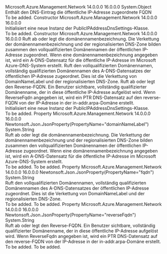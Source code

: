 <Type Name="PublicIPAddressDnsSettings" FullName="Microsoft.Azure.Management.Network.Models.PublicIPAddressDnsSettings">
  <TypeSignature Language="C#" Value="public class PublicIPAddressDnsSettings" />
  <TypeSignature Language="ILAsm" Value=".class public auto ansi beforefieldinit PublicIPAddressDnsSettings extends System.Object" />
  <TypeSignature Language="DocId" Value="T:Microsoft.Azure.Management.Network.Models.PublicIPAddressDnsSettings" />
  <TypeSignature Language="VB.NET" Value="Public Class PublicIPAddressDnsSettings" />
  <TypeSignature Language="F#" Value="type PublicIPAddressDnsSettings = class" />
  <AssemblyInfo>
    <AssemblyName>Microsoft.Azure.Management.Network</AssemblyName>
    <AssemblyVersion>14.0.0.0</AssemblyVersion>
    <AssemblyVersion>16.0.0.0</AssemblyVersion>
  </AssemblyInfo>
  <Base>
    <BaseTypeName>System.Object</BaseTypeName>
  </Base>
  <Interfaces />
  <Docs>
    <summary>
            Enthält den DNS-Eintrag die öffentliche IP-Adresse zugeordnete FQDN
            </summary>
    <remarks>To be added.</remarks>
  </Docs>
  <Members>
    <Member MemberName=".ctor">
      <MemberSignature Language="C#" Value="public PublicIPAddressDnsSettings ();" />
      <MemberSignature Language="ILAsm" Value=".method public hidebysig specialname rtspecialname instance void .ctor() cil managed" />
      <MemberSignature Language="DocId" Value="M:Microsoft.Azure.Management.Network.Models.PublicIPAddressDnsSettings.#ctor" />
      <MemberSignature Language="VB.NET" Value="Public Sub New ()" />
      <MemberType>Constructor</MemberType>
      <AssemblyInfo>
        <AssemblyName>Microsoft.Azure.Management.Network</AssemblyName>
        <AssemblyVersion>14.0.0.0</AssemblyVersion>
        <AssemblyVersion>16.0.0.0</AssemblyVersion>
      </AssemblyInfo>
      <Parameters />
      <Docs>
        <summary>
            Initialisiert eine neue Instanz der PublicIPAddressDnsSettings-Klasse.
            </summary>
        <remarks>To be added.</remarks>
      </Docs>
    </Member>
    <Member MemberName=".ctor">
      <MemberSignature Language="C#" Value="public PublicIPAddressDnsSettings (string domainNameLabel = null, string fqdn = null, string reverseFqdn = null);" />
      <MemberSignature Language="ILAsm" Value=".method public hidebysig specialname rtspecialname instance void .ctor(string domainNameLabel, string fqdn, string reverseFqdn) cil managed" />
      <MemberSignature Language="DocId" Value="M:Microsoft.Azure.Management.Network.Models.PublicIPAddressDnsSettings.#ctor(System.String,System.String,System.String)" />
      <MemberSignature Language="VB.NET" Value="Public Sub New (Optional domainNameLabel As String = null, Optional fqdn As String = null, Optional reverseFqdn As String = null)" />
      <MemberSignature Language="F#" Value="new Microsoft.Azure.Management.Network.Models.PublicIPAddressDnsSettings : string * string * string -&gt; Microsoft.Azure.Management.Network.Models.PublicIPAddressDnsSettings" Usage="new Microsoft.Azure.Management.Network.Models.PublicIPAddressDnsSettings (domainNameLabel, fqdn, reverseFqdn)" />
      <MemberType>Constructor</MemberType>
      <AssemblyInfo>
        <AssemblyName>Microsoft.Azure.Management.Network</AssemblyName>
        <AssemblyVersion>14.0.0.0</AssemblyVersion>
        <AssemblyVersion>16.0.0.0</AssemblyVersion>
      </AssemblyInfo>
      <Parameters>
        <Parameter Name="domainNameLabel" Type="System.String" />
        <Parameter Name="fqdn" Type="System.String" />
        <Parameter Name="reverseFqdn" Type="System.String" />
      </Parameters>
      <Docs>
        <param name="domainNameLabel">Ruft ab oder legt die domänennamenbezeichnung. Die Verkettung der domänennamenbezeichnung und der regionalisierten DNS-Zone bilden zusammen den vollqualifizierten Domänennamen der öffentlichen IP-Adresse zugeordnet. Wenn eine domänennamenbezeichnung angegeben ist, wird ein A-DNS-Datensatz für die öffentliche IP-Adresse im Microsoft Azure-DNS-System erstellt.</param>
        <param name="fqdn">Ruft den vollqualifizierten Domänennamen, vollständig qualifizierten Domänennamen des A-DNS-Datensatzes der öffentlichen IP-Adresse zugeordnet. Dies ist die Verkettung von DomainNameLabel und der regionalisierten DNS-Zone.</param>
        <param name="reverseFqdn">Ruft ab oder legt den Reverse-FQDN. Ein Benutzer sichtbare, vollständig qualifizierter Domänenname, der in diese öffentliche IP-Adresse aufgelöst wird. Wenn ReverseFqdn angegeben ist, wird ein PTR DNS-Datensatz auf den reverse-FQDN von der IP-Adresse in der in-addr.arpa-Domäne erstellt. </param>
        <summary>
            Initialisiert eine neue Instanz der PublicIPAddressDnsSettings-Klasse.
            </summary>
        <remarks>To be added.</remarks>
      </Docs>
    </Member>
    <Member MemberName="DomainNameLabel">
      <MemberSignature Language="C#" Value="public string DomainNameLabel { get; set; }" />
      <MemberSignature Language="ILAsm" Value=".property instance string DomainNameLabel" />
      <MemberSignature Language="DocId" Value="P:Microsoft.Azure.Management.Network.Models.PublicIPAddressDnsSettings.DomainNameLabel" />
      <MemberSignature Language="VB.NET" Value="Public Property DomainNameLabel As String" />
      <MemberSignature Language="F#" Value="member this.DomainNameLabel : string with get, set" Usage="Microsoft.Azure.Management.Network.Models.PublicIPAddressDnsSettings.DomainNameLabel" />
      <MemberType>Property</MemberType>
      <AssemblyInfo>
        <AssemblyName>Microsoft.Azure.Management.Network</AssemblyName>
        <AssemblyVersion>14.0.0.0</AssemblyVersion>
        <AssemblyVersion>16.0.0.0</AssemblyVersion>
      </AssemblyInfo>
      <Attributes>
        <Attribute>
          <AttributeName>Newtonsoft.Json.JsonProperty(PropertyName="domainNameLabel")</AttributeName>
        </Attribute>
      </Attributes>
      <ReturnValue>
        <ReturnType>System.String</ReturnType>
      </ReturnValue>
      <Docs>
        <summary>
            Ruft ab oder legt die domänennamenbezeichnung. Die Verkettung der domänennamenbezeichnung und der regionalisierten DNS-Zone bilden zusammen den vollqualifizierten Domänennamen der öffentlichen IP-Adresse zugeordnet. Wenn eine domänennamenbezeichnung angegeben ist, wird ein A-DNS-Datensatz für die öffentliche IP-Adresse im Microsoft Azure-DNS-System erstellt.
            </summary>
        <value>To be added.</value>
        <remarks>To be added.</remarks>
      </Docs>
    </Member>
    <Member MemberName="Fqdn">
      <MemberSignature Language="C#" Value="public string Fqdn { get; set; }" />
      <MemberSignature Language="ILAsm" Value=".property instance string Fqdn" />
      <MemberSignature Language="DocId" Value="P:Microsoft.Azure.Management.Network.Models.PublicIPAddressDnsSettings.Fqdn" />
      <MemberSignature Language="VB.NET" Value="Public Property Fqdn As String" />
      <MemberSignature Language="F#" Value="member this.Fqdn : string with get, set" Usage="Microsoft.Azure.Management.Network.Models.PublicIPAddressDnsSettings.Fqdn" />
      <MemberType>Property</MemberType>
      <AssemblyInfo>
        <AssemblyName>Microsoft.Azure.Management.Network</AssemblyName>
        <AssemblyVersion>14.0.0.0</AssemblyVersion>
        <AssemblyVersion>16.0.0.0</AssemblyVersion>
      </AssemblyInfo>
      <Attributes>
        <Attribute>
          <AttributeName>Newtonsoft.Json.JsonProperty(PropertyName="fqdn")</AttributeName>
        </Attribute>
      </Attributes>
      <ReturnValue>
        <ReturnType>System.String</ReturnType>
      </ReturnValue>
      <Docs>
        <summary>
            Ruft den vollqualifizierten Domänennamen, vollständig qualifizierten Domänennamen des A-DNS-Datensatzes der öffentlichen IP-Adresse zugeordnet. Dies ist die Verkettung von DomainNameLabel und der regionalisierten DNS-Zone.
            </summary>
        <value>To be added.</value>
        <remarks>To be added.</remarks>
      </Docs>
    </Member>
    <Member MemberName="ReverseFqdn">
      <MemberSignature Language="C#" Value="public string ReverseFqdn { get; set; }" />
      <MemberSignature Language="ILAsm" Value=".property instance string ReverseFqdn" />
      <MemberSignature Language="DocId" Value="P:Microsoft.Azure.Management.Network.Models.PublicIPAddressDnsSettings.ReverseFqdn" />
      <MemberSignature Language="VB.NET" Value="Public Property ReverseFqdn As String" />
      <MemberSignature Language="F#" Value="member this.ReverseFqdn : string with get, set" Usage="Microsoft.Azure.Management.Network.Models.PublicIPAddressDnsSettings.ReverseFqdn" />
      <MemberType>Property</MemberType>
      <AssemblyInfo>
        <AssemblyName>Microsoft.Azure.Management.Network</AssemblyName>
        <AssemblyVersion>14.0.0.0</AssemblyVersion>
        <AssemblyVersion>16.0.0.0</AssemblyVersion>
      </AssemblyInfo>
      <Attributes>
        <Attribute>
          <AttributeName>Newtonsoft.Json.JsonProperty(PropertyName="reverseFqdn")</AttributeName>
        </Attribute>
      </Attributes>
      <ReturnValue>
        <ReturnType>System.String</ReturnType>
      </ReturnValue>
      <Docs>
        <summary>
            Ruft ab oder legt den Reverse-FQDN. Ein Benutzer sichtbare, vollständig qualifizierter Domänenname, der in diese öffentliche IP-Adresse aufgelöst wird. Wenn ReverseFqdn angegeben ist, wird ein PTR DNS-Datensatz auf den reverse-FQDN von der IP-Adresse in der in-addr.arpa-Domäne erstellt.
            </summary>
        <value>To be added.</value>
        <remarks>To be added.</remarks>
      </Docs>
    </Member>
  </Members>
</Type>